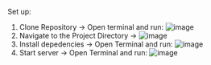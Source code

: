 Set up:
1. Clone Repository -> Open terminal and run: ![image](https://github.com/ryan1337c/Crypto/assets/102636636/5c32875a-814b-476c-bb88-60b3f584f547)
2. Navigate to the Project Directory -> ![image](https://github.com/ryan1337c/Crypto/assets/102636636/19646d7d-eb49-4ec6-b5c7-12681a432fdc)
3. Install depedencies -> Open Terminal and run: ![image](https://github.com/ryan1337c/Crypto/assets/102636636/133ca740-4e4f-4907-a28a-378c78a2a790)
4. Start server -> Open Terminal and run:  ![image](https://github.com/ryan1337c/Crypto/assets/102636636/c52635f7-7513-48ea-b17d-30c4b38c4d78)

